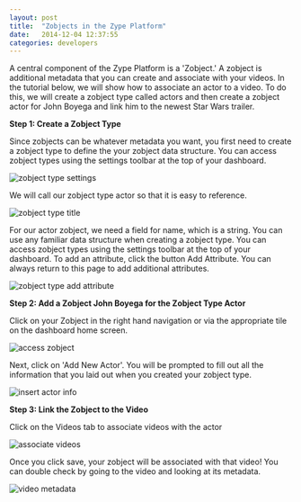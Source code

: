 ```yaml
---
layout: post
title:  "Zobjects in the Zype Platform"
date:   2014-12-04 12:37:55
categories: developers
---
```


A central component of the Zype Platform is a 'Zobject.' A zobject is additional
metadata that you can create and associate with your videos. In the tutorial below,
we will show how to associate an actor to a video. To do this, we will create a zobject type
called actors and then create a zobject actor for John Boyega and link him
to the newest Star Wars trailer.

**Step 1: Create a Zobject Type**

Since zobjects can be whatever metadata you want, you first need to create a zobject type
to define the your zobject data structure. You can access zobject types using the
settings toolbar at the top of your dashboard.

![zobject type settings](http://i.imgur.com/tlg7ik8.png)

We will call our zobject type actor so that it is easy to reference.

![zobject type title](http://i.imgur.com/tEzQf7F.png)

For our actor zobject, we need a field for name, which is a string.
You can use any familiar data structure when creating a zobject type.
You can access zobject types using the settings toolbar at the top of your dashboard. To add an attribute,
click the button Add Attribute. You can always return to this page to add additional
attributes.

![zobject type add attribute](http://i.imgur.com/DOq76qY.png)

**Step 2: Add a Zobject John Boyega for the Zobject Type Actor**

Click on your Zobject in the right hand navigation or via the appropriate tile on
the dashboard home screen.

![access zobject](http://i.imgur.com/kA0xlr7.png)

Next, click on 'Add New Actor'. You will be prompted to fill out all the information
that you laid out when you created your zobject type.

![insert actor info](http://i.imgur.com/oSewGUE.png)

**Step 3: Link the Zobject to the Video**

Click on the Videos tab to associate videos with the actor

![associate videos](http://i.imgur.com/mRdieLV.png)

Once you click save, your zobject will be associated with that video! You can double
check by going to the video and looking at its metadata.

![video metadata](http://i.imgur.com/bkPlwIV.png)
